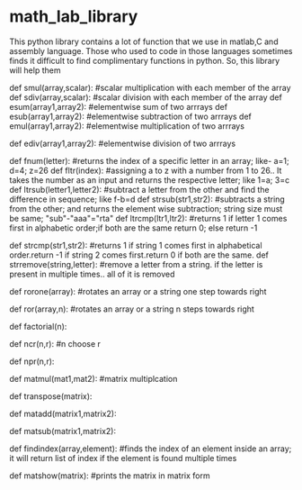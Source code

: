 # math_lab_library
This python library contains a lot of function that we use in matlab,C and assembly language. Those who used to code in those languages sometimes finds it difficult to find complimentary functions in python. So, this library will help them

def smul(array,scalar):
  #scalar multiplication with each member of the array
def sdiv(array,scalar):
  #scalar division with each member of the array
def esum(array1,array2):
  #elementwise sum of two arrrays
def esub(array1,array2):
  #elementwise subtraction of two arrrays
def emul(array1,array2):
  #elementwise multiplication of two arrrays

def ediv(array1,array2):
  #elementwise division of two arrrays

def fnum(letter):
  #returns the index of a specific letter in an array; like- a=1; d=4; z=26
def fltr(index):
  #assigning a to z with a number from 1 to 26.. It takes the number as an input and returns the respective letter; like 1=a; 3=c
def ltrsub(letter1,letter2):
  #subtract a letter from the other and find the difference in sequence; like f-b=d
def strsub(str1,str2):
  #subtracts a string from the other; and returns the element wise subtraction; string size must be same; "sub"-"aaa"="rta"
def ltrcmp(ltr1,ltr2):
  #returns 1 if letter 1 comes first in alphabetic order;if both are the same return 0; else return -1


def strcmp(str1,str2):
  #returns 1 if string 1 comes first in alphabetical order.return -1 if string 2 comes first.return 0 if both are the same. 
def strremove(string,letter):
  #remove a letter from a string. if the letter is present in multiple times.. all of it is removed


def rorone(array):
  #rotates an array or a string one step towards right
  
def ror(array,n):
  #rotates an array or a string n steps towards right

def factorial(n):

def ncr(n,r):
  #n choose r

def npr(n,r):

def matmul(mat1,mat2):
  #matrix multiplcation


def transpose(matrix):

def matadd(matrix1,matrix2):
  
def matsub(matrix1,matrix2):
  

def findindex(array,element):
  #finds the index of an element inside an array; it will return list of index if the element is found multiple times
  

def matshow(matrix):
  #prints the matrix in matrix form
  
